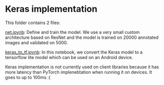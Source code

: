 # Keras implementation

This folder contains 2 files:

[net.ipynb](https://github.com/the-super-toys/glimpse-models/blob/master/keras/net.ipynb): Define and train the model. We use a very small custom architecture based on
ResNet and the model is trained on 20000 annotated images and validated on 5000.

[keras_to_tf.ipynb](https://github.com/the-super-toys/glimpse-models/blob/master/keras/keras_to_tf.ipynb): In this notebook, we convert the Keras model to a tensorflow lite
model which can be used on an Android device.

Keras implementation is not currently used on client libraries because it has more latency than PyTorch implenebtation when running it on devices. It goes to up to 100ms :(